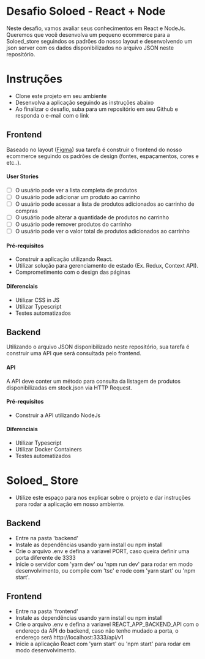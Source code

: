 # Desafio Soloed - React + Node

Neste desafio, vamos avaliar seus conhecimentos em React e NodeJs. Queremos que você desenvolva um pequeno ecommerce para a Soloed_store seguindos os padrões do nosso layout e desenvolvendo um json server com os dados disponibilizados no arquivo JSON neste repositório.

# Instruções

- Clone este projeto em seu ambiente
- Desenvolva a aplicação seguindo as instruções abaixo
- Ao finalizar o desafio, suba para um repositório em seu Github e responda o e-mail com o link

## Frontend

Baseado no layout ([Figma](https://www.figma.com/file/sl23D5HJ2d3rgUTlnkHaJN/Soloed_store_teste?node-id=0%3A1)) sua tarefa é construir o frontend do nosso ecommerce seguindo os padrões de design (fontes, espaçamentos, cores e etc..).

#### User Stories

- [ ] O usuário pode ver a lista completa de produtos
- [ ] O usuário pode adicionar um produto ao carrinho
- [ ] O usuário pode acessar a lista de produtos adicionados ao carrinho de compras
- [ ] O usuário pode alterar a quantidade de produtos no carrinho
- [ ] O usuário pode remover produtos do carrinho
- [ ] O usuário pode ver o valor total de produtos adicionados ao carrinho

#### Pré-requisitos

- Construir a aplicação utilizando React.
- Utilizar solução para gerenciamento de estado (Ex. Redux, Context API).
- Comprometimento com o design das páginas

#### Diferenciais

- Utilizar CSS in JS
- Utilizar Typescript
- Testes automatizados

## Backend

Utilizando o arquivo JSON disponibilizado neste repositório, sua tarefa é construir uma API que será consultada pelo frontend.

#### API

A API deve conter um método para consulta da listagem de produtos disponibilizadas em stock.json via HTTP Request.

#### Pré-requisitos

- Construir a API utilizando NodeJs

#### Diferenciais

- Utilizar Typescript
- Utilizar Docker Containers
- Testes automatizados

# Soloed\_ Store

- Utilize este espaço para nos explicar sobre o projeto e dar instruções para rodar a aplicação em nosso ambiente.

## Backend

- Entre na pasta 'backend'
- Instale as dependências usando yarn install ou npm install
- Crie o arquivo .env e defina a variavel PORT, caso queira definir uma porta diferente de 3333
- Inicie o servidor com 'yarn dev' ou 'npm run dev' para rodar em modo desenvolvimento, ou compile com 'tsc' e rode com 'yarn start' ou 'npm start'.

## Frontend

- Entre na pasta 'frontend'
- Instale as dependências usando yarn install ou npm install
- Crie o arquivo .env e defina a variavel REACT_APP_BACKEND_API com o endereço da API do backend, caso não tenho mudado a porta, o endereço será http://localhost:3333/api/v1
- Inicie a aplicação React com 'yarn start' ou 'npm start' para rodar em modo desenvolvimento.
